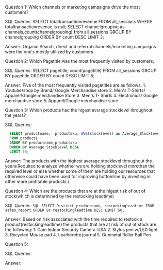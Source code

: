 Question 1: Which channels or marketing campaigns drive the most customers?

SQL Queries:
    SELECT totaltransactionrevenue 
    FROM all_sessions 
    WHERE totaltransactionrevenue is null;
    SELECT channelgrouping as channels,count(channelgrouping) from all_sessions
    GROUP BY channelgrouping
    ORDER BY count DESC
    LIMIT 3;

Answer: Organic Search, direct and referral channels/marketing campaigns were the one's mostly utilized by customers.



Question 2: Which Pagetitle was the most frequently visited by customers;

SQL Queries:
    SELECT pagetitle, count(pagetitle)
    FROM  all_sessions
    GROUP BY pagetitle
    ORDER BY count DESC
    LIMIT 5;

Answer: Five of the most frequently visited pagetitles are as follows:
    1. Youtube/shop by Brand/ Google Merchandise store
    2. Men's T-Shirts/ Apparel/Google merchandise Store
    3. Men's T- Shirts
    4. Electronics/ Google merchandise store
    5. Apparel/Google merchandise store



Question 3: Which products had the higest average stocklevel throughout the years?

SQL Queries:
  
  ```SQL
    SELECT productname,  productsku, AVG(stocklevel) as Average_Stocklevel
    FROM products
    GROUP BY productname,productsku
    ORDER BY Average_Stocklevel DESC
    LIMIT 10;
  ```
  

Answer: The products with the highest average stocklevel throughout the years(Required to analyze whether we are holding stocklevel morethan the required level or else whether some of them are holding our resources that otherwise could have been used for improving bottomline by investing in other more profitable products.)



Question 4: Which are the products that are at the higest risk of out of stock(which is determined by the restocking leadtime)

SQL Queries:
    ```SQL
    SELECT Distinct productname, restockingleadtime
    FROM sales_report
    ORDER BY restockingleadtime DESC
    LIMIT 50;
    ```

Answer: Based on risk associated with the time required to restock a product(restockingleadtime) the products that are at risk of out of stock are the following:
    1. Cam Indoor Security Camera-USA
    2. Stylus pen w/LED light
    3. Recycled Mouse pad
    4. Leatherette journal
    5. Gunmetal Roller Ball Pen



Question 5: 

SQL Queries:

Answer:

